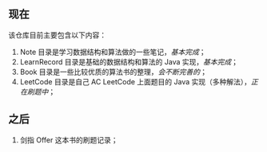 ## 现在

该仓库目前主要包含以下内容：

1. Note 目录是学习数据结构和算法做的一些笔记，*基本完成*；
2. LearnRecord 目录是基础的数据结构和算法的 Java 实现，*基本完成*；
3. Book 目录是一些比较优质的算法书的整理，*会不断完善的*；
4. LeetCode 目录是自己 AC LeetCode 上面题目的 Java 实现（多种解法），*正在刷题中*；

## 之后

1. 剑指 Offer 这本书的刷题记录；

